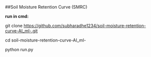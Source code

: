 ##Soil Moisture Retention Curve (SMRC)

**run in cmd:** 

git clone https://github.com/subharadhe1234/soil-moisture-retention-curve-AI_ml-.git

cd soil-moisture-retention-curve-AI_ml-

python run.py   
